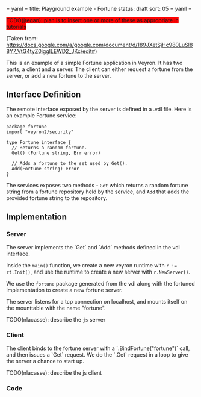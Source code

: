 = yaml =
title: Playground example - Fortune
status: draft
sort: 05
= yaml =

<span style="background-color:red">
TODO(jregan): plan is to insert one or more of these as appropriate in tutorials
</span>

(Taken from: https://docs.google.com/a/google.com/document/d/189JXetSjHc980LuSl88Y7_VtG4tyZ0iggILEWD2_JKc/edit#)

This is an example of a simple Fortune application in Veyron.  It has two
parts, a client and a server.  The client can either request a fortune from the
server, or add a new fortune to the server.


## Interface Definition

The remote interface exposed by the server is defined in a .vdl file.  Here is
an example Fortune service:

    package fortune
    import "veyron2/security"

    type Fortune interface {
      // Returns a random fortune.
      Get() (Fortune string, Err error)

      // Adds a fortune to the set used by Get().
      Add(Fortune string) error
    }

The services exposes two methods - `Get` which returns a random fortune string
from a fortune repository held by the service, and `Add` that adds the provided
fortune string to the repository.


## Implementation

### Server

<div class="lang-go">
The server implements the `Get` and `Add` methods defined in the vdl interface.

Inside the `main()` function, we create a new veyron runtime with
`r := rt.Init()`, and use the runtime to create a new server with
`r.NewServer()`.

We use the `fortune` package generated from the vdl along with the fortuned
implementation to create a new fortune server.

The server listens for a tcp connection on localhost, and mounts itself on the
mounttable with the name "fortune".
</div>

<span class="lang-js">TODO(nlacasse): describe the `js` server</span>

### Client

<div class="lang-go">
The client binds to the fortune server with a `.BindFortune("fortune")` call,
and then issues a `Get` request.  We do the `.Get` request in a loop to give
the server a chance to start up.
</div>

<span class="lang-js">TODO(nlacasse): describe the js client</span>

### Code

<div class="lang-go playground" data-srcdir="/fortune/ex0-go"></div>
<div class="lang-js playground" data-srcdir="/fortune/ex0-js"></div>
